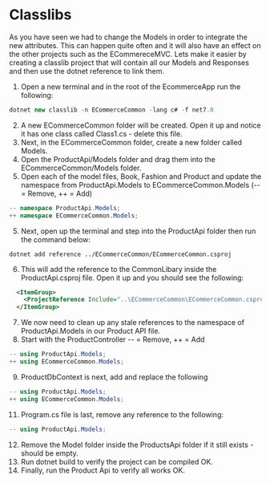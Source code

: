 # Classlibs

As you have seen we had to change the Models in order to integrate the new attributes. This can happen quite often and it will also have an effect on the other projects such as the ECommereceMVC. Lets make it easier by creating a classlib project that will contain all our Models and Responses and then use the dotnet reference to link them. 

1. Open a new terminal and in the root of the EcommerceApp run the following:
```c#
dotnet new classlib -n ECommerceCommon -lang c# -f net7.0
```
2. A new ECommerceCommon folder will be created. Open it up and notice it has one class called Class1.cs - delete this file. 
3. Next, in the ECommerceCommon folder, create a new folder called Models.  
4. Open the ProductApi/Models folder and drag them into the ECommerceCommon/Models folder.
5. Open each of the model files, Book, Fashion and Product and update the namespace from ProductApi.Models to ECommerceCommon.Models (-- = Remove, ++ = Add)
```c#
-- namespace ProductApi.Models;
++ namespace ECommerceCommon.Models;
```
5. Next, open up the terminal and step into the ProductApi folder then run the command below:
```shell
dotnet add reference ../ECommerceCommon/ECommerceCommon.csproj 
```
6. This will add the reference to the CommonLibary inside the ProductApi.csproj file. Open it up and you should see the following:
```xml
  <ItemGroup>
    <ProjectReference Include="..\ECommerceCommon\ECommerceCommon.csproj" />
  </ItemGroup>
```
7. We now need to clean up any stale references to the namespace of ProductApi.Models in our Product API file.
8. Start with the ProductController -- = Remove, ++ = Add
```c#
-- using ProductApi.Models;
++ using ECommerceCommon.Models;
```
9. ProductDbContext is next, add and replace the following
```c#
-- using ProductApi.Models;
++ using ECommerceCommon.Models;
```
11. Program.cs file is last, remove any reference to the following:
```c#
-- using ProductApi.Models;
```
12. Remove the Model folder inside the ProductsApi folder if it still exists - should be empty.
13. Run dotnet build to verify the project can be compiled OK. 
14. Finally, run the Product Api to verify all works OK. 
